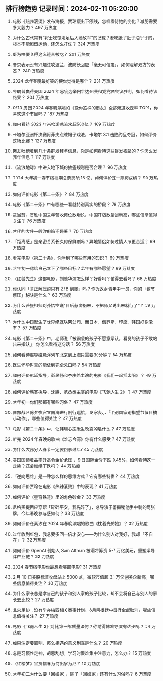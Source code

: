 
## 排行榜趋势 记录时间：2024-02-11 05:20:00
  
  1. 电影《热辣滚烫》发布海报，贾玲瘦出下颌线，怎样看待她的变化？减肥需要多大毅力？ 497 万热度
    
  2. 为什么古代常有“将士吃饱喝足后大败敌军”的记载？都吃胀了肚子油乎乎的，根本不能剧烈运动，还怎么打仗？ 324 万热度
    
  3. 虾为啥要长得这么适合被吃？ 291 万热度
    
  4. 普京表示没有兴趣进攻波兰，波防长回应「毫无可信度」，如何理解双方的表态？ 240 万热度
    
  5. 2024 龙年春晚最好笑的梗你觉得是哪个？ 231 万热度
    
  6. 特朗普赢得美国 2024 年总统选举内华达州共和党党团会议胜利，如何看待该结果？ 204 万热度
    
  7. 0713 男团 2024 年春晚演唱的《像你这样的朋友》全部频道收视率 TOP1，你喜欢这个节目吗？ 187 万热度
    
  8. 如何看待 2023 年米哈游总流水超500亿？ 169 万热度
    
  9. 卡塔尔亚洲杯决赛阿菲夫点球帽子戏法，卡塔尔 3:1 击败约旦夺冠，如何评价这场比赛？ 127 万热度
    
  10. 网友吐槽收到几十条群发拜年信息，你是如何看待这些群发祝福的？你怎么发拜年信息？ 117 万热度
    
  11. 《流浪地球》中进入地下城的抽签规则是否合理？ 96 万热度
    
  12. 2024 大年初一春节档档期总票房破 15 亿，如何评价这一票房成绩？ 90 万热度
    
  13. 如何评价电影《第二十条》？ 84 万热度
    
  14. 电影《第二十条》中有哪些一看就特别真实的桥段？ 78 万热度
    
  15. 麦当劳、百胜中国去年营收两位数增长，中国开店数量创新高，哪些信息值得关注？ 76 万热度
    
  16. 古代的大侠一般吹的笛还是箫？ 70 万热度
    
  17. 「距离感」是亲密关系长久的保鲜剂吗？异地情侣如何过情人节更合适？ 69 万热度
    
  18. 看完电影《第二十条》，你学到了哪些有用的知识？ 69 万热度
    
  19. 大年初一你给自己立下了哪些目标？龙年有哪些愿望？ 69 万热度
    
  20. 《红毯先生》这部电影，刘德华演怎么样？好看吗？值得去看吗？ 68 万热度
    
  21. 你认同「真正解压的只有 ZFB 到账」吗？作为返乡青年中一员，你的「春节解压」秘诀是什么？ 63 万热度
    
  22. 为什么菩提祖师对孙悟空说“日后惹出祸来，不把师父说出来就行了”？ 59 万热度
    
  23. 为什么中国诞生了世界级互联网公司，而日本、俄罗斯、印度、韩国好像没有？ 57 万热度
    
  24. 电影《第二十条》中，老师说「被霸凌的孩子不愿意承认，看见的孩子不敢站出来指认」，你怎么看待这句话？ 56 万热度
    
  25. 如何看待超导磁悬浮列车北京到上海只需要30分钟？ 54 万热度
    
  26. 医生怀孕时真的能做到完全忌口吗？ 54 万热度
    
  27. 如何评价韩延指导，彭昱畅和李庚希主演的电影《我们一起摇太阳》？ 49 万热度
    
  28. 如何评价韩寒执导，沈腾、范丞丞主演的电影《飞驰人生 2》？ 47 万热度
    
  29. 大年初一你们那都有哪些习俗？ 47 万热度
    
  30. 南部战区除夕夜官宣南海进行例行巡航，专家表示「个别国家别指望节假日搞小动作」，哪些值得关注？ 47 万热度
    
  31. 电影《第二十条》中，让韩明心态发生改变的是什么？ 47 万热度
    
  32. 听完 2024 年春晚的歌曲《难忘今宵》你有什么感受？ 47 万热度
    
  33. 为什么大部分人春节一定要回家过年? 45 万热度
    
  34. 美国国债收益率升高令金价承压 ，9 日国际金价下跌 0.45%，如何看待这一走势？还会继续下跌吗？ 44 万热度
    
  35. 「逆向思维」是一种怎么样的思维方式？它有哪些特例？ 44 万热度
    
  36. 如何评价贾玲在电影《热辣滚烫》中的表现？ 41 万热度
    
  37. 如何评价《星穹铁道》里的角色砂金？ 33 万热度
    
  38. 尼格买提回应穿帮「碎碎平安，我先碎了」，总导演于蕾揭秘他手中剩的两张牌，今年春晚参与感如何？ 33 万热度
    
  39. 如何评价任素汐在 2024 年春晚演唱的歌曲《枕着光的她》？ 32 万热度
    
  40. 过年收到红包，我总要多回一倍才安心——为什么别人对我好，我却「不自在」？ 32 万热度
    
  41. 如何评价 OpenAI 创始人 Sam Altman 被曝将筹资 5-7 万亿美元，重塑半导体产业链？ 32 万热度
    
  42. 2024 春节档电影你最想看哪部电影? 31 万热度
    
  43. 2 月 10 日美股标普收盘站上 5000 点，微软市值超 3.1 万亿创美企新高，哪些信息值得关注？ 30 万热度
    
  44. 为什么家长总是拿自己的孩子和别人家的孩子比较，却不会将自己与别人的家长去比较？ 27 万热度
    
  45. 北京足协：没有举办梅西相关赛事计划，3月阿根廷中国行全部取消，哪些信息值得关注？ 27 万热度
    
  46. 电影《飞驰人生 2》对比第一部质量如何？你觉得韩寒导演有进步吗？ 24 万热度
    
  47. 如果注定要离别，那么相遇的意义到底是什么？ 20 万热度
    
  48. 总是习惯性走神，胡思乱想，学习时很难集中注意力，怎么办？ 15 万热度
    
  49. 《红楼梦》里贾惜春为何出家为尼？ 12 万热度
    
  50. 大年初二为什么要「回娘家」，除了「回娘家」还有什么习俗吗？ 6 万热度
    